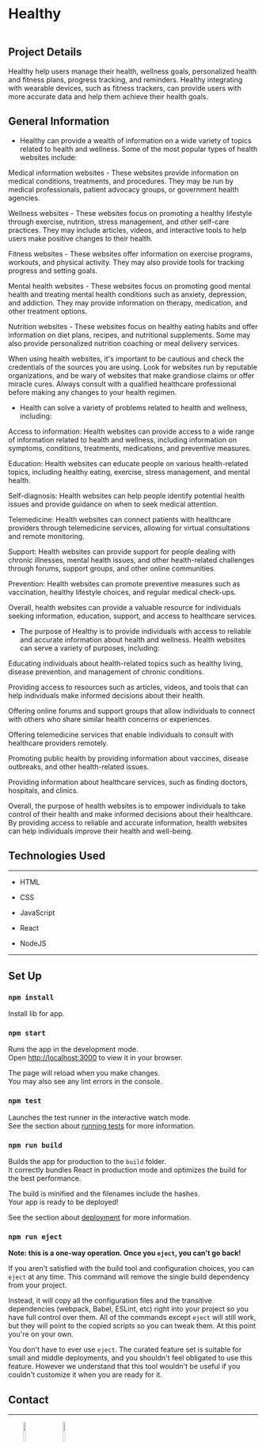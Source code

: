<h1>Healthy</h1>
<p><img src="https://i.ibb.co/Nxr73V8/logo.png" alt=""></p><h2>Project Details</h2>
<p>Healthy help users manage their health, wellness goals, personalized health and fitness plans, progress tracking, and reminders. Healthy integrating with wearable devices, such as fitness trackers, can provide users with more accurate data and help them achieve their health goals.</p><h2>General Information</h2>
<ul>
<li>Healthy can provide a wealth of information on a wide variety of topics related to health and wellness. Some of the most popular types of health websites include:</li>
</ul>
<p>Medical information websites - These websites provide information on medical conditions, treatments, and procedures. They may be run by medical professionals, patient advocacy groups, or government health agencies.</p>
<p>Wellness websites - These websites focus on promoting a healthy lifestyle through exercise, nutrition, stress management, and other self-care practices. They may include articles, videos, and interactive tools to help users make positive changes to their health.</p>
<p>Fitness websites - These websites offer information on exercise programs, workouts, and physical activity. They may also provide tools for tracking progress and setting goals.</p>
<p>Mental health websites - These websites focus on promoting good mental health and treating mental health conditions such as anxiety, depression, and addiction. They may provide information on therapy, medication, and other treatment options.</p>
<p>Nutrition websites - These websites focus on healthy eating habits and offer information on diet plans, recipes, and nutritional supplements. Some may also provide personalized nutrition coaching or meal delivery services.</p>
<p>When using health websites, it's important to be cautious and check the credentials of the sources you are using. Look for websites run by reputable organizations, and be wary of websites that make grandiose claims or offer miracle cures. Always consult with a qualified healthcare professional before making any changes to your health regimen.</p><ul>
<li>Health  can solve a variety of problems related to health and wellness, including:</li>
</ul>
<p>Access to information: Health websites can provide access to a wide range of information related to health and wellness, including information on symptoms, conditions, treatments, medications, and preventive measures.</p>
<p>Education: Health websites can educate people on various health-related topics, including healthy eating, exercise, stress management, and mental health.</p>
<p>Self-diagnosis: Health websites can help people identify potential health issues and provide guidance on when to seek medical attention.</p>
<p>Telemedicine: Health websites can connect patients with healthcare providers through telemedicine services, allowing for virtual consultations and remote monitoring.</p>
<p>Support: Health websites can provide support for people dealing with chronic illnesses, mental health issues, and other health-related challenges through forums, support groups, and other online communities.</p>
<p>Prevention: Health websites can promote preventive measures such as vaccination, healthy lifestyle choices, and regular medical check-ups.</p>
<p>Overall, health websites can provide a valuable resource for individuals seeking information, education, support, and access to healthcare services.</p><ul>
<li>The purpose of Healthy is to provide individuals with access to reliable and accurate information about health and wellness. Health websites can serve a variety of purposes, including:</li>
</ul>
<p>Educating individuals about health-related topics such as healthy living, disease prevention, and management of chronic conditions.</p>
<p>Providing access to resources such as articles, videos, and tools that can help individuals make informed decisions about their health.</p>
<p>Offering online forums and support groups that allow individuals to connect with others who share similar health concerns or experiences.</p>
<p>Offering telemedicine services that enable individuals to consult with healthcare providers remotely.</p>
<p>Promoting public health by providing information about vaccines, disease outbreaks, and other health-related issues.</p>
<p>Providing information about healthcare services, such as finding doctors, hospitals, and clinics.</p>
<p>Overall, the purpose of health websites is to empower individuals to take control of their health and make informed decisions about their healthcare. By providing access to reliable and accurate information, health websites can help individuals improve their health and well-being.</p><h2>Technologies Used</h2>
<hr><ul>
<li>HTML</li>
</ul><ul>
<li>CSS</li>
</ul><ul>
<li>JavaScript</li>
</ul><ul>
<li>React</li>
</ul><ul>
<li>NodeJS</li>
</ul>
<hr>
<h2>Set Up</h2>

### `npm install`

Install lib for app.

### `npm start`

Runs the app in the development mode.\
Open [http://localhost:3000](http://localhost:3000) to view it in your browser.

The page will reload when you make changes.\
You may also see any lint errors in the console.

### `npm test`

Launches the test runner in the interactive watch mode.\
See the section about [running tests](https://facebook.github.io/create-react-app/docs/running-tests) for more information.

### `npm run build`

Builds the app for production to the `build` folder.\
It correctly bundles React in production mode and optimizes the build for the best performance.

The build is minified and the filenames include the hashes.\
Your app is ready to be deployed!

See the section about [deployment](https://facebook.github.io/create-react-app/docs/deployment) for more information.

### `npm run eject`

**Note: this is a one-way operation. Once you `eject`, you can't go back!**

If you aren't satisfied with the build tool and configuration choices, you can `eject` at any time. This command will remove the single build dependency from your project.

Instead, it will copy all the configuration files and the transitive dependencies (webpack, Babel, ESLint, etc) right into your project so you have full control over them. All of the commands except `eject` will still work, but they will point to the copied scripts so you can tweak them. At this point you're on your own.

You don't have to ever use `eject`. The curated feature set is suitable for small and middle deployments, and you shouldn't feel obligated to use this feature. However we understand that this tool wouldn't be useful if you couldn't customize it when you are ready for it.

</p><h2>Contact</h2>
<hr><p><span style="margin-right: 30px;"></span><a href="https://github.com/linhnn4"><img target="_blank" src="https://cdn.jsdelivr.net/gh/devicons/devicon/icons/github/github-original.svg" style="width: 10%;"></a><span style="margin-right: 30px;"></span><a href="https://www.facebook.com/linh.nguyennhat.37/"><img target="_blank" src="https://cdn.jsdelivr.net/gh/devicons/devicon/icons/facebook/facebook-original.svg" style="width: 10%;"></a></p>
